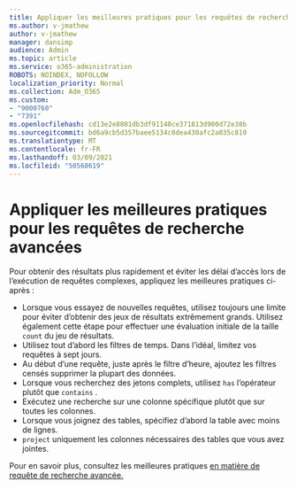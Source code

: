 ```yaml
---
title: Appliquer les meilleures pratiques pour les requêtes de recherche avancées
ms.author: v-jmathew
author: v-jmathew
manager: dansimp
audience: Admin
ms.topic: article
ms.service: o365-administration
ROBOTS: NOINDEX, NOFOLLOW
localization_priority: Normal
ms.collection: Adm_O365
ms.custom:
- "9000760"
- "7391"
ms.openlocfilehash: cd13e2e8801db3df91140ce371813d900d72e38b
ms.sourcegitcommit: bd6a9cb5d357baee5134c0dea430afc2a035c810
ms.translationtype: MT
ms.contentlocale: fr-FR
ms.lasthandoff: 03/09/2021
ms.locfileid: "50568619"
---
```

# <a name="apply-best-practices-for-advanced-hunting-queries"></a>Appliquer les meilleures pratiques pour les requêtes de recherche avancées

Pour obtenir des résultats plus rapidement et éviter les délai d’accès lors de l’exécution de requêtes complexes, appliquez les meilleures pratiques ci-après :

- Lorsque vous essayez de nouvelles requêtes, utilisez toujours une limite pour éviter d’obtenir des jeux de résultats extrêmement grands. Utilisez également cette étape pour effectuer une évaluation initiale de la taille `count` du jeu de résultats.
- Utilisez tout d’abord les filtres de temps. Dans l’idéal, limitez vos requêtes à sept jours.
- Au début d’une requête, juste après le filtre d’heure, ajoutez les filtres censés supprimer la plupart des données.
- Lorsque vous recherchez des jetons complets, utilisez `has` l’opérateur plutôt que `contains` .
- Exécutez une recherche sur une colonne spécifique plutôt que sur toutes les colonnes.
- Lorsque vous joignez des tables, spécifiez d’abord la table avec moins de lignes.
- `project` uniquement les colonnes nécessaires des tables que vous avez jointes.

Pour en savoir plus, consultez les meilleures pratiques [en matière de requête de recherche avancée.](https://go.microsoft.com/fwlink/?linkid=2144812)
